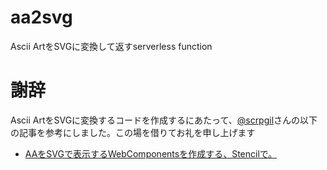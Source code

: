# aa2svg

Ascii ArtをSVGに変換して返すserverless function

# 謝辞

Ascii
ArtをSVGに変換するコードを作成するにあたって、[@scrpgil](https://github.com/scrpgil)さんの以下の記事を参考にしました。この場を借りてお礼を申し上げます

- [AAをSVGで表示するWebComponentsを作成する、Stencilで。](https://qiita.com/scrpgil/items/a70ad8e4c782eb0af508)
